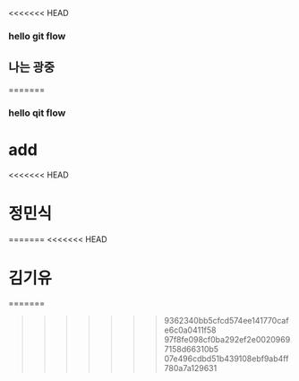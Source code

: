 <<<<<<< HEAD
### hello git flow

## 나는 광중

=======
### hello qit flow

# add
<<<<<<< HEAD

# 정민식
=======
<<<<<<< HEAD

# 김기유
=======
>>>>>>> 9362340bb5cfcd574ee141770cafe6c0a0411f58
>>>>>>> 97f8fe098cf0ba292ef2e00209697158d66310b5
>>>>>>> 07e496cdbd51b439108ebf9ab4ff780a7a129631
